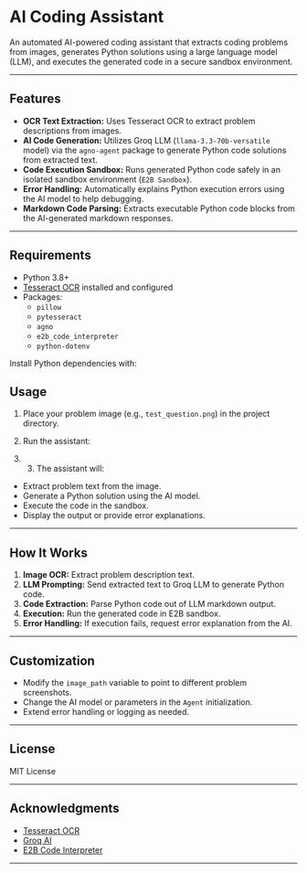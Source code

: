 # AI Coding Assistant

An automated AI-powered coding assistant that extracts coding problems from images, generates Python solutions using a large language model (LLM), and executes the generated code in a secure sandbox environment.

---

## Features

- **OCR Text Extraction:** Uses Tesseract OCR to extract problem descriptions from images.
- **AI Code Generation:** Utilizes Groq LLM (`llama-3.3-70b-versatile` model) via the `agno-agent` package to generate Python code solutions from extracted text.
- **Code Execution Sandbox:** Runs generated Python code safely in an isolated sandbox environment (`E2B Sandbox`).
- **Error Handling:** Automatically explains Python execution errors using the AI model to help debugging.
- **Markdown Code Parsing:** Extracts executable Python code blocks from the AI-generated markdown responses.

---

## Requirements

- Python 3.8+
- [Tesseract OCR](https://github.com/tesseract-ocr/tesseract) installed and configured
- Packages:
  - `pillow`
  - `pytesseract`
  - `agno`
  - `e2b_code_interpreter`
  - `python-dotenv`

Install Python dependencies with:

## Usage

1. Place your problem image (e.g., `test_question.png`) in the project directory.
2. Run the assistant:

3. 3. The assistant will:
- Extract problem text from the image.
- Generate a Python solution using the AI model.
- Execute the code in the sandbox.
- Display the output or provide error explanations.

---

## How It Works

1. **Image OCR:** Extract problem description text.
2. **LLM Prompting:** Send extracted text to Groq LLM to generate Python code.
3. **Code Extraction:** Parse Python code out of LLM markdown output.
4. **Execution:** Run the generated code in E2B sandbox.
5. **Error Handling:** If execution fails, request error explanation from the AI.

---

## Customization

- Modify the `image_path` variable to point to different problem screenshots.
- Change the AI model or parameters in the `Agent` initialization.
- Extend error handling or logging as needed.

---

## License

MIT License

---

## Acknowledgments

- [Tesseract OCR](https://github.com/tesseract-ocr/tesseract)
- [Groq AI](https://www.groq.com/)
- [E2B Code Interpreter](https://github.com/e2b-dev/code-interpreter)

---
